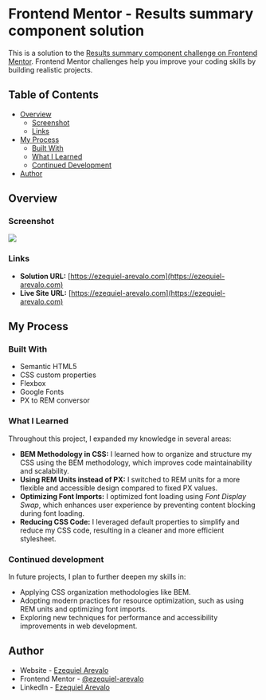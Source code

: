 # Frontend Mentor - Results summary component solution

This is a solution to the [Results summary component challenge on Frontend Mentor](https://www.frontendmentor.io/challenges/results-summary-component-CE_K6s0maV). Frontend Mentor challenges help you improve your coding skills by building realistic projects. 

## Table of Contents

- [Overview](#overview)
  - [Screenshot](#screenshot)
  - [Links](#links)
- [My Process](#my-process)
  - [Built With](#built-with)
  - [What I Learned](#what-i-learned)
  - [Continued Development](#continued-development)
- [Author](#author)

## Overview

### Screenshot

![](./images/screenshot.webp)

### Links

- **Solution URL:** [https://ezequiel-arevalo.com](https://ezequiel-arevalo.com)
- **Live Site URL:** [https://ezequiel-arevalo.com](https://ezequiel-arevalo.com)

## My Process

### Built With

- Semantic HTML5
- CSS custom properties
- Flexbox
- Google Fonts
- PX to REM conversor

### What I Learned

Throughout this project, I expanded my knowledge in several areas:

- **BEM Methodology in CSS:** I learned how to organize and structure my CSS using the BEM methodology, which improves code maintainability and scalability.
- **Using REM Units instead of PX:** I switched to REM units for a more flexible and accessible design compared to fixed PX values.
- **Optimizing Font Imports:** I optimized font loading using *Font Display Swap*, which enhances user experience by preventing content blocking during font loading.
- **Reducing CSS Code:** I leveraged default properties to simplify and reduce my CSS code, resulting in a cleaner and more efficient stylesheet.

### Continued development

In future projects, I plan to further deepen my skills in:

- Applying CSS organization methodologies like BEM.
- Adopting modern practices for resource optimization, such as using REM units and optimizing font imports.
- Exploring new techniques for performance and accessibility improvements in web development.

## Author

- Website - [Ezequiel Arevalo](https://www.ezequiel-arevalo.com)
- Frontend Mentor - [@ezequiel-arevalo](https://www.frontendmentor.io/profile/ezequiel-arevalo)
- LinkedIn - [Ezequiel Arevalo](https://www.linkedin.com/in/ezequiel-arevalo/)